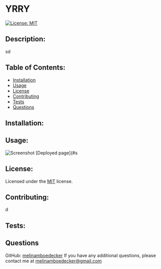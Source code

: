 # YRRY
[![License: MIT](https://img.shields.io/badge/License-MIT-yellow.svg)](https://opensource.org/licenses/MIT) 
## Description: 
sd
## Table of Contents: 
* [Installation](#installation)
* [Usage](#usage) 
* [License](#license) 
* [Contributing](#contributing) 
* [Tests](#tests) 
* [Questions](#questions) 
## Installation: 
## Usage: 

![Screenshot](v)
[Deployed page](#s
## License: 
Licensed under the [MIT](https://opensource.org/licenses/MIT) license. 
## Contributing: 
d
## Tests: 
## Questions
GitHub: [melinamboedecker](#https://github.com/melinamboedecker) 
If you have any additional questions, please contact me at melinamboedecker@gmail.com

